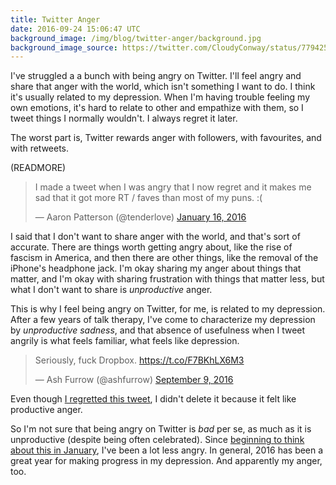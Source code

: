 ```yaml
---
title: Twitter Anger
date: 2016-09-24 15:06:47 UTC
background_image: /img/blog/twitter-anger/background.jpg
background_image_source: https://twitter.com/CloudyConway/status/779425582010490880
---
```


I've struggled a a bunch with being angry on Twitter. I'll feel angry and share that anger with the world, which isn't something I want to do. I think it's usually related to my depression. When I'm having trouble feeling my own emotions, it's hard to relate to other and empathize with them, so I tweet things I normally wouldn't. I always regret it later.

The worst part is, Twitter rewards anger with followers, with favourites, and with retweets.

(READMORE)

<blockquote class="twitter-tweet" data-lang="en"><p lang="en" dir="ltr">I made a tweet when I was angry that I now regret and it makes me sad that it got more RT / faves than most of my puns. :(</p>&mdash; Aaron Patterson (@tenderlove) <a href="https://twitter.com/tenderlove/status/688179491529592833">January 16, 2016</a></blockquote> <script async src="//platform.twitter.com/widgets.js" charset="utf-8"></script>

I said that I don't want to share anger with the world, and that's sort of accurate. There are things worth getting angry about, like the rise of fascism in America, and then there are other things, like the removal of the iPhone's headphone jack. I'm okay sharing my anger about things that matter, and I'm okay with sharing frustration with things that matter less, but what I don't want to share is _unproductive_ anger.

This is why I feel being angry on Twitter, for me, is related to my depression. After a few years of talk therapy, I've come to characterize my depression by _unproductive sadness_, and that absence of usefulness when I tweet angrily is what feels familiar, what feels like depression.

<blockquote class="twitter-tweet" data-lang="en"><p lang="en" dir="ltr">Seriously, fuck Dropbox. <a href="https://t.co/F7BKhLX6M3">https://t.co/F7BKhLX6M3</a></p>&mdash; Ash Furrow (@ashfurrow) <a href="https://twitter.com/ashfurrow/status/774225112203718656">September 9, 2016</a></blockquote> <script async src="//platform.twitter.com/widgets.js" charset="utf-8"></script>

Even though [I regretted this tweet](https://twitter.com/ashfurrow/status/774228247051657217), I didn't delete it because it felt like productive anger.

So I'm not sure that being angry on Twitter is _bad_ per se, as much as it is unproductive (despite being often celebrated). Since [beginning to think about this in January](https://github.com/ashfurrow/blog/issues/189), I've been a lot less angry. In general, 2016 has been a great year for making progress in my depression. And apparently my anger, too.